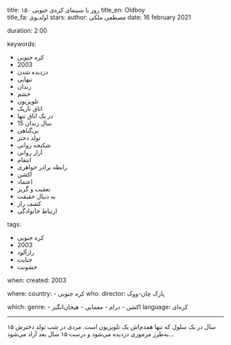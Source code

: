 
title: ۱۵۰ روز با سینمای کره‌ی جنوبی 
title_en: Oldboy  
title_fa: اولدبوی 
stars: 
author: مصطفی ملکی
date: 16 february 2021

duration: 2:00

keywords:
  - کره جنوبی
  - 2003
  - دزدیده شدن
  - تنهایی
  - زندان
  - خشم
  - تلویزیون
  - اتاق تاریک
  - در یک اتاق تنها
  - 15 سال زندان
  - بی‌گناهی
  - تولد دختر
  - شکنجه روانی
  - آزار روانی
  - انتقام
  - رابطه برادر خواهری
  - اکشن
  - اعتماد
  - تعقیب و گریز
  - به دنبال حقیقت
  - کشف راز
  - ارتباط خانوادگی
  
tags:
  - کره جنوبی
  - 2003
  - رازآلود
  - جنایت
  - خشونت

when:
  created: 2003

where:
  country: 
    - کره جنوبی 
who:
  director: پارک چان-ووک

which:
  genre:
    - اکشن
    - درام
    - معمایی
    - هیجان‌انگیز
  language: کره‌ای

---

۱۵ سال در یک سلول که تنها همدم‌اش یک تلویزیون است. مردی در شب تولد دخترش به‌طرز مرموزی دزدیده می‌شود و درست ۱۵ سال بعد آزاد می‌شود...

